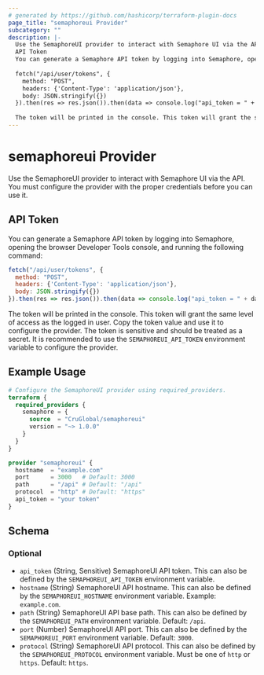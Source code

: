 ```yaml
---
# generated by https://github.com/hashicorp/terraform-plugin-docs
page_title: "semaphoreui Provider"
subcategory: ""
description: |-
  Use the SemaphoreUI provider to interact with Semaphore UI via the API. You must configure the provider with the proper credentials before you can use it.
  API Token
  You can generate a Semaphore API token by logging into Semaphore, opening the browser Developer Tools console, and running the following command:
  
  fetch("/api/user/tokens", {
    method: "POST",
    headers: {'Content-Type': 'application/json'}, 
    body: JSON.stringify({})
  }).then(res => res.json()).then(data => console.log("api_token = " + data.id));
  
  The token will be printed in the console. This token will grant the same level of access as the logged in user. Copy the token value and use it to configure the provider. The token is sensitive and should be treated as a secret. It is recommended to use the SEMAPHOREUI_API_TOKEN environment variable to configure the provider.
---
```


# semaphoreui Provider

Use the SemaphoreUI provider to interact with Semaphore UI via the API. You must configure the provider with the proper credentials before you can use it.

## API Token
You can generate a Semaphore API token by logging into Semaphore, opening the browser Developer Tools console, and running the following command:
```javascript
fetch("/api/user/tokens", {
  method: "POST",
  headers: {'Content-Type': 'application/json'}, 
  body: JSON.stringify({})
}).then(res => res.json()).then(data => console.log("api_token = " + data.id));
```
The token will be printed in the console. This token will grant the same level of access as the logged in user. Copy the token value and use it to configure the provider. The token is sensitive and should be treated as a secret. It is recommended to use the `SEMAPHOREUI_API_TOKEN` environment variable to configure the provider.

## Example Usage

```terraform
# Configure the SemaphoreUI provider using required_providers.
terraform {
  required_providers {
    semaphore = {
      source  = "CruGlobal/semaphoreui"
      version = "~> 1.0.0"
    }
  }
}

provider "semaphoreui" {
  hostname  = "example.com"
  port      = 3000   # Default: 3000
  path      = "/api" # Default: "/api"
  protocol  = "http" # Default: "https"
  api_token = "your token"
}
```

<!-- schema generated by tfplugindocs -->
## Schema

### Optional

- `api_token` (String, Sensitive) SemaphoreUI API token. This can also be defined by the `SEMAPHOREUI_API_TOKEN` environment variable.
- `hostname` (String) SemaphoreUI API hostname. This can also be defined by the `SEMAPHOREUI_HOSTNAME` environment variable. Example: `example.com`.
- `path` (String) SemaphoreUI API base path. This can also be defined by the `SEMAPHOREUI_PATH` environment variable. Default: `/api`.
- `port` (Number) SemaphoreUI API port. This can also be defined by the `SEMAPHOREUI_PORT` environment variable. Default: `3000`.
- `protocol` (String) SemaphoreUI API protocol. This can also be defined by the `SEMAPHOREUI_PROTOCOL` environment variable. Must be one of `http` or `https`. Default: `https`.
